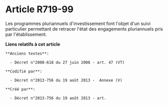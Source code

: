 # Article R719-99

Les programmes pluriannuels d'investissement font l'objet d'un suivi particulier permettant de retracer l'état des
engagements pluriannuels pris par l'établissement.

**Liens relatifs à cet article**

	**Anciens textes**:

	  - Décret n°2008-618 du 27 juin 2008 - art. 47 (VT)

	**Codifié par**:

	  - Décret n°2013-756 du 19 août 2013 -  Annexe (V)

	**Créé par**:

	  - Décret n°2013-756 du 19 août 2013 - art.
